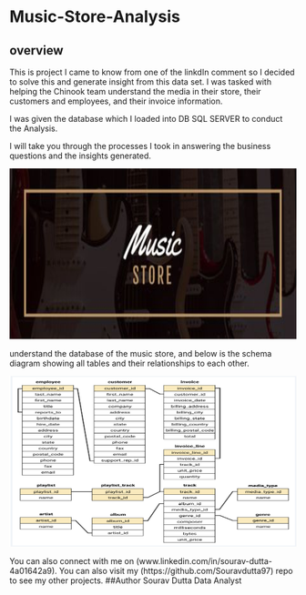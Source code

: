 # Music-Store-Analysis
## overview
This is project I came to know from one of the linkdIn comment so I decided to solve this and generate insight from this data set. I was tasked with helping the Chinook team understand the media in their store, their customers and employees, and their invoice information.

I was given the database which I loaded into DB SQL SERVER to conduct the Analysis.

I will take you through the processes I took in answering the business questions and the insights generated.
<p align="center">
  <img width="600" height="300" src="music-store-analysis.webp">
</p>
understand the database of the music store, and below is the schema diagram showing all tables and their relationships to each other.
<p align="center">
  <img width="600" height="300" src="schema_diagram.png">
</p>
You can also connect with me on (www.linkedin.com/in/sourav-dutta-4a01642a9). You can also visit my (https://github.com/Souravdutta97) repo to see my other projects.
##Author
Sourav Dutta
Data Analyst



